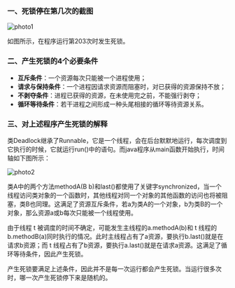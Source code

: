 ### 一、死锁停在第几次的截图 ###

![photo1](http://a2.qpic.cn/psb?/V10tjyIS2Dudkp/68J.2EuNUxdk6oPuCn0toPYbcw1slKh9Ilq5MsTPaSY!/b/dAkBAAAAAAAA&bo=OgFkAToBZAEDACU!&rf=viewer_4)
  
如图所示，在程序运行第203次时发生死锁。

### 二、产生死锁的4个必要条件 ###

- **互斥条件**：一个资源每次只能被一个进程使用；
- **请求与保持条件**：一个进程因请求资源而阻塞时，对已获得的资源保持不放；
- **不剥夺条件**：进程已获得的资源，在未使用完之前，不能强行剥夺；
- **循环等待条件**：若干进程之间形成一种头尾相接的循环等待资源关系。

### 三、对上述程序产生死锁的解释 ###

类Deadlock继承了Runnable，它是一个线程，会在后台默默地运行，每次调度到它执行的时候，它就运行run()中的语句。而java程序从main函数开始执行，时间轴如下图所示：

![photo2](http://a1.qpic.cn/psb?/V10tjyIS2Dudkp/CUj3iHVKH3lwuKOnyPl91V9Rn4LgS2.yd4MEg96UpoM!/b/dHEBAAAAAAAA&bo=gQGQAYEBkAEDACU!&rf=viewer_4)

类A中的两个方法methodA(B b)和last()都使用了关键字synchronized，当一个线程访问类对象的一个函数时，其他线程对同一个对象的其他函数的访问也将被阻塞，类B也同理。这满足了资源互斥条件，若a为类A的一个对象，b为类B的一个对象，那么资源a或b每次只能被一个线程使用。

由于线程 t 被调度的时间不确定，可能发生主线程的a.methodA(b)和 t 线程的b.methodB(a)同时执行的情况。此时主线程占有了a资源，要执行b.last()就是在请求b资源；而 t 线程占有了b资源，要执行a.last()就是在请求a资源。这满足了循环等待条件，因此产生死锁。

产生死锁要满足上述条件，因此并不是每一次运行都会产生死锁。当运行很多次时，哪一次产生死锁停下来是随机的。
